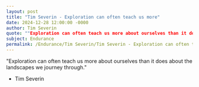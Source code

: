 ```yaml
---
layout: post
title: "Tim Severin - Exploration can often teach us more"
date: 2024-12-28 12:00:00 -0000
author: Tim Severin
quote: ""Exploration can often teach us more about ourselves than it does about the landscapes we journey through.""
subject: Endurance
permalink: /Endurance/Tim Severin/Tim Severin - Exploration can often teach us more
---
```


"Exploration can often teach us more about ourselves than it does about the landscapes we journey through."

- Tim Severin

